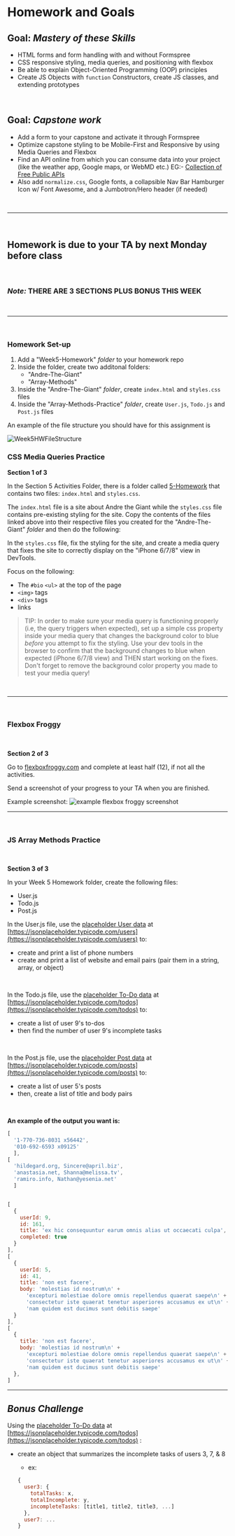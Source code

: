 # Homework and Goals

## Goal: _Mastery of these Skills_

- HTML forms and form handling with and without Formspree
- CSS responsive styling, media queries, and positioning with flexbox
- Be able to explain Object-Oriented Programming (OOP) principles
- Create JS Objects with `function` Constructors, create JS classes, and extending prototypes

<br>

## Goal: _Capstone work_

- Add a form to your capstone and activate it through Formspree
- Optimize capstone styling to be Mobile-First and Responsive by using Media Queries and Flexbox
- Find an API online from which you can consume data into your project (like the weather app, Google maps, or WebMD etc.) EG:- [Collection of Free Public APIs](https://github.com/public-apis/public-apis#public-apis--)
- Also add `normalize.css`, Google fonts, a collapsible Nav Bar Hamburger Icon w/ Font Awesome, and a Jumbotron/Hero header (if needed)

<br>

---

<br>

## Homework is due to your TA by next Monday before class
<br>

### _Note:_ **THERE ARE 3 SECTIONS PLUS BONUS THIS WEEK**
<br>

---

<br>

### Homework Set-up

1. Add a "Week5-Homework" _folder_ to your homework repo
2. Inside the folder, create two additonal folders:
    - "Andre-The-Giant"
    - "Array-Methods"
3. Inside the "Andre-The-Giant" _folder_, create `index.html` and `styles.css` files
4. Inside the "Array-Methods-Practice" _folder_, create `User.js`, `Todo.js` and `Post.js` files

An example of the file structure you should have for this assignment is

![Week5HWFileStructure](img/Week5HWFileStructure.png)

### CSS Media Queries Practice

**Section 1 of 3**

In the Section 5 Activities Folder, there is a folder called [5-Homework](https://github.com/savvy-coders/sc-curriculum/tree/master/Section05/Activities/5-Homework) that contains two files: `index.html` and `styles.css`.

The `index.html` file is a site about Andre the Giant while the `styles.css` file contains pre-existing styling for the site. Copy the contents of the files linked above into their respective files you created for the "Andre-The-Giant" _folder_ and then do the following:  

In the `styles.css` file, fix the styling for the site, and create a media query that fixes the site to correctly display on the "iPhone 6/7/8" view in DevTools.

Focus on the following:

- The `#bio` `<ul>` at the top of the page
- `<img>` tags
- `<div>` tags
- links

> TIP: In order to make sure your media query is functioning properly (i.e, the query triggers when expected), set up a simple css property inside your media query that changes the background color to blue *before* you attempt to fix the styling. Use your dev tools in the browser to confirm that the background changes to blue when expected (iPhone 6/7/8 view) and THEN start working on the fixes. Don't forget to remove the background color property you made to test your media query!

<br>

---
<br>

### Flexbox Froggy
<br>

**Section 2 of 3**

Go to [flexboxfroggy.com](https://flexboxfroggy.com/) and complete at least half (12), if not all the activities.

Send a screenshot of your progress to your TA when you are finished.

Example screenshot:
![example flexbox froggy screenshot](img/flexboxFroggyScreenshot.png)
<br>

---

<br>

### JS Array Methods Practice

<br>

**Section 3 of 3**

In your Week 5 Homework folder, create the following files:

- User.js
- Todo.js
- Post.js

In the User.js file, use the [placeholder User data](https://jsonplaceholder.typicode.com/users) at [https://jsonplaceholder.typicode.com/users](https://jsonplaceholder.typicode.com/users) to:

- create and print a list of phone numbers
- create and print a list of website and email pairs (pair them in a string, array, or object)

<br>

In the Todo.js file, use the [placeholder To-Do data](https://jsonplaceholder.typicode.com/todos) at [https://jsonplaceholder.typicode.com/todos](https://jsonplaceholder.typicode.com/todos) to:

- create a list of user 9's to-dos
- then find the number of user 9's incomplete tasks

<br>

In the Post.js file, use the [placeholder Post data](https://jsonplaceholder.typicode.com/posts) at [https://jsonplaceholder.typicode.com/posts](https://jsonplaceholder.typicode.com/posts) to:

- create a list of user 5's posts
- then, create a list of title and body pairs

<br>

<b>An example of the output you want is:</b>

```javascript
[
  '1-770-736-8031 x56442',
  '010-692-6593 x09125'
  ],
[
  'hildegard.org, Sincere@april.biz',
  'anastasia.net, Shanna@melissa.tv',
  'ramiro.info, Nathan@yesenia.net'
  ]


[
  {
    userId: 9,
    id: 161,
    title: 'ex hic consequuntur earum omnis alias ut occaecati culpa',
    completed: true
  }
],
[
  {
    userId: 5,
    id: 41,
    title: 'non est facere',
    body: 'molestias id nostrum\n' +
      'excepturi molestiae dolore omnis repellendus quaerat saepe\n' +
      'consectetur iste quaerat tenetur asperiores accusamus ex ut\n' +
      'nam quidem est ducimus sunt debitis saepe'
  }
],
[
  {
    title: 'non est facere',
    body: 'molestias id nostrum\n' +
      'excepturi molestiae dolore omnis repellendus quaerat saepe\n' +
      'consectetur iste quaerat tenetur asperiores accusamus ex ut\n' +
      'nam quidem est ducimus sunt debitis saepe'
  },
]
```

---

## _Bonus Challenge_

Using the [placeholder To-Do data](https://jsonplaceholder.typicode.com/todos) at [https://jsonplaceholder.typicode.com/todos](https://jsonplaceholder.typicode.com/todos) :

- create an object that summarizes the incomplete tasks of users 3, 7, & 8
  - ex:

  ```javascript
  {
    user3: {
      totalTasks: x,
      totalIncomplete: y,
      incompleteTasks: [title1, title2, title3, ...]
    },
    user7: ...
  }
  ```
